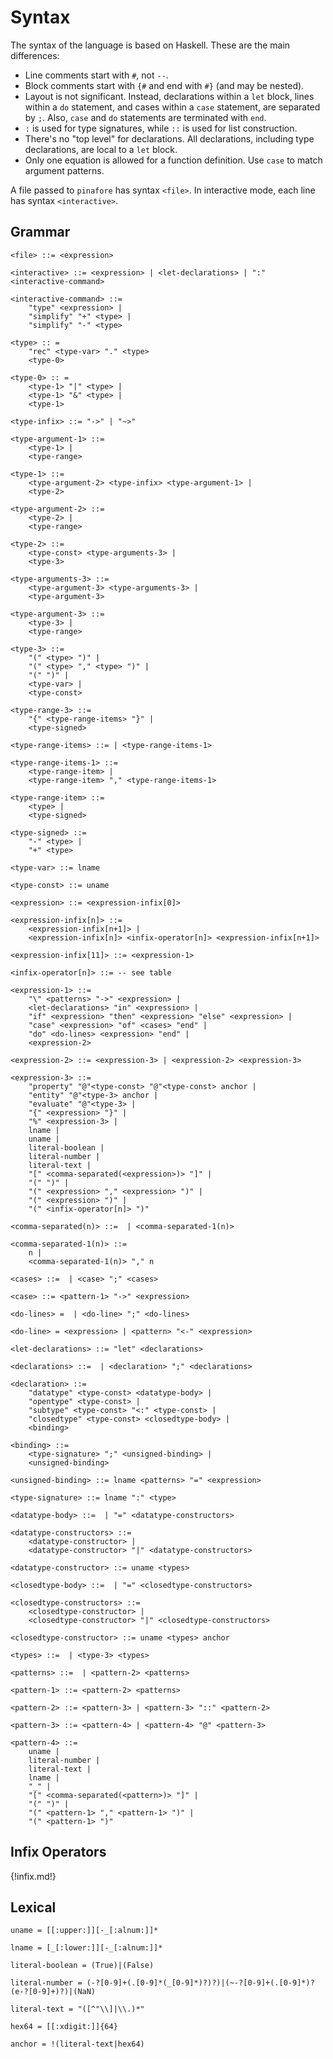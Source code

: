 # Syntax

The syntax of the language is based on Haskell.
These are the main differences:

* Line comments start with `#`, not `--`.
* Block comments start with `{#` and end with `#}` (and may be nested).
* Layout is not significant.
Instead, declarations within a `let` block, lines within a `do` statement, and cases within a `case` statement, are separated by `;`.
Also, `case` and `do` statements are terminated with `end`.
* `:` is used for type signatures, while `::` is used for list construction.
* There's no "top level" for declarations.
All declarations, including type declarations, are local to a `let` block.
* Only one equation is allowed for a function definition. Use `case` to match argument patterns.

A file passed to `pinafore` has syntax `<file>`.
In interactive mode, each line has syntax `<interactive>`.

## Grammar

```text
<file> ::= <expression>

<interactive> ::= <expression> | <let-declarations> | ":" <interactive-command>

<interactive-command> ::=
    "type" <expression> |
    "simplify" "+" <type> |
    "simplify" "-" <type>

<type> :: =
    "rec" <type-var> "." <type>
    <type-0>

<type-0> :: =
    <type-1> "|" <type> |
    <type-1> "&" <type> |
    <type-1>

<type-infix> ::= "->" | "~>"

<type-argument-1> ::=
    <type-1> |
    <type-range>

<type-1> ::=
    <type-argument-2> <type-infix> <type-argument-1> |
    <type-2>

<type-argument-2> ::=
    <type-2> |
    <type-range>

<type-2> ::=
    <type-const> <type-arguments-3> |
    <type-3>

<type-arguments-3> ::=
    <type-argument-3> <type-arguments-3> |
    <type-argument-3>

<type-argument-3> ::=
    <type-3> |
    <type-range>

<type-3> ::=
    "(" <type> ")" |
    "(" <type> "," <type> ")" |
    "(" ")" |
    <type-var> |
    <type-const>

<type-range-3> ::=
    "{" <type-range-items> "}" |
    <type-signed>

<type-range-items> ::= | <type-range-items-1>

<type-range-items-1> ::=
    <type-range-item> |
    <type-range-item> "," <type-range-items-1>

<type-range-item> ::=
    <type> |
    <type-signed>

<type-signed> ::=
    "-" <type> |
    "+" <type>

<type-var> ::= lname

<type-const> ::= uname

<expression> ::= <expression-infix[0]>

<expression-infix[n]> ::=
    <expression-infix[n+1]> |
    <expression-infix[n]> <infix-operator[n]> <expression-infix[n+1]>

<expression-infix[11]> ::= <expression-1>

<infix-operator[n]> ::= -- see table

<expression-1> ::=
    "\" <patterns> "->" <expression> |
    <let-declarations> "in" <expression> |
    "if" <expression> "then" <expression> "else" <expression> |
    "case" <expression> "of" <cases> "end" |
    "do" <do-lines> <expression> "end" |
    <expression-2>

<expression-2> ::= <expression-3> | <expression-2> <expression-3>

<expression-3> ::=
    "property" "@"<type-const> "@"<type-const> anchor |
    "entity" "@"<type-3> anchor |
    "evaluate" "@"<type-3> |
    "{" <expression> "}" |
    "%" <expression-3> |
    lname |
    uname |
    literal-boolean |
    literal-number |
    literal-text |
    "[" <comma-separated(<expression>)> "]" |
    "(" ")" |
    "(" <expression> "," <expression> ")" |
    "(" <expression> ")" |
    "(" <infix-operator[n]> ")"

<comma-separated(n)> ::=  | <comma-separated-1(n)>

<comma-separated-1(n)> ::=
    n |
    <comma-separated-1(n)> "," n

<cases> ::=  | <case> ";" <cases>

<case> ::= <pattern-1> "->" <expression>

<do-lines> =  | <do-line> ";" <do-lines>

<do-line> = <expression> | <pattern> "<-" <expression>

<let-declarations> ::= "let" <declarations>

<declarations> ::=  | <declaration> ";" <declarations>

<declaration> ::=
    "datatype" <type-const> <datatype-body> |
    "opentype" <type-const> |
    "subtype" <type-const> "<:" <type-const> |
    "closedtype" <type-const> <closedtype-body> |
    <binding>

<binding> ::=
    <type-signature> ";" <unsigned-binding> |
    <unsigned-binding>

<unsigned-binding> ::= lname <patterns> "=" <expression>

<type-signature> ::= lname ":" <type>

<datatype-body> ::=  | "=" <datatype-constructors>

<datatype-constructors> ::=
    <datatype-constructor> |
    <datatype-constructor> "|" <datatype-constructors>

<datatype-constructor> ::= uname <types>

<closedtype-body> ::=  | "=" <closedtype-constructors>

<closedtype-constructors> ::=
    <closedtype-constructor> |
    <closedtype-constructor> "|" <closedtype-constructors>

<closedtype-constructor> ::= uname <types> anchor

<types> ::=  | <type-3> <types>

<patterns> ::=  | <pattern-2> <patterns>

<pattern-1> ::= <pattern-2> <patterns>

<pattern-2> ::= <pattern-3> | <pattern-3> "::" <pattern-2>

<pattern-3> ::= <pattern-4> | <pattern-4> "@" <pattern-3>

<pattern-4> ::=
    uname |
    literal-number |
    literal-text |
    lname |
    "_" |
    "[" <comma-separated(<pattern>)> "]" |
    "(" ")" |
    "(" <pattern-1> "," <pattern-1> ")" |
    "(" <pattern-1> ")"
```

## Infix Operators

{!infix.md!}

## Lexical

```text
uname = [[:upper:]][-_[:alnum:]]*

lname = [_[:lower:]][-_[:alnum:]]*

literal-boolean = (True)|(False)

literal-number = (-?[0-9]+(.[0-9]*(_[0-9]*)?)?)|(~-?[0-9]+(.[0-9]*)?(e-?[0-9]+)?)|(NaN)

literal-text = "([^"\\]|\\.)*"

hex64 = [[:xdigit:]]{64}

anchor = !(literal-text|hex64)
```
